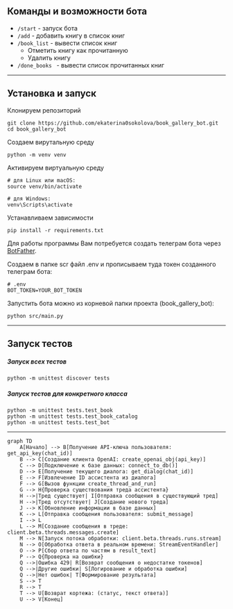 ## Команды и возможности бота

* ```/start``` - запуск бота
* ```/add``` - добавить книгу в список книг
* ```/book_list``` - вывести список книг
  * Отметить книгу как прочитанную
  * Удалить книгу
* ```/done_books ``` - вывести список прочитанных книг


***
## Установка и запуск

Клонируем репозиторий
```
git clone https://github.com/ekaterina0sokolova/book_gallery_bot.git
cd book_gallery_bot
```

Создаем вирутальную среду
```
python -m venv venv
```
Активируем виртуальную среду
```
# для Linux или macOS:
source venv/bin/activate

# для Windows:
venv\Scripts\activate
```

Устанавливаем зависимости
```
pip install -r requirements.txt
```

Для работы программы Вам потребуется создать телеграм бота через [BotFather](https://t.me/botfather).

Создаем в папке scr файл .env и прописываем туда токен созданного телеграм бота:
```
# .env
BOT_TOKEN=YOUR_BOT_TOKEN
```

Запустить бота можно из корневой папки проекта (book_gallery_bot):
```
python src/main.py
```

***
## Запуск тестов
##### Запуск всех тестов
```
python -m unittest discover tests
```

##### Запуск тестов для конкретного класса
```
python -m unittest tests.test_book
python -m unittest tests.test_book_catalog
python -m unittest tests.test_bot
```

---
```mermaid
graph TD
    A[Начало] --> B[Получение API-ключа пользователя: get_api_key(chat_id)]
    B --> C[Создание клиента OpenAI: create_openai_obj(api_key)]
    C --> D[Подключение к базе данных: connect_to_db()]
    D --> E[Получение текущего диалога: get_dialog(chat_id)]
    E --> F[Извлечение ID ассистента из диалога]
    F --> G[Вызов функции create_thread_and_run]
    G --> H{Проверка существования треда ассистента}
    H -->|Тред существует| I[Отправка сообщения в существующий тред]
    H -->|Тред отсутствует| J[Создание нового треда]
    J --> K[Обновление информации в базе данных]
    K --> L[Отправка сообщения пользователя: submit_message]
    I --> L
    L --> M[Создание сообщения в треде: client.beta.threads.messages.create]
    M --> N[Запуск потока обработки: client.beta.threads.runs.stream]
    N --> O[Обработка ответа в реальном времени: StreamEventHandler]
    O --> P[Сбор ответа по частям в result_text]
    P --> Q{Проверка на ошибки}
    Q -->|Ошибка 429| R[Возврат сообщения о недостатке токенов]
    Q -->|Другие ошибки| S[Логирование и обработка ошибки]
    Q -->|Нет ошибок| T[Формирование результата]
    S --> T
    R --> T
    T --> U[Возврат кортежа: (статус, текст ответа)]
    U --> V[Конец]

